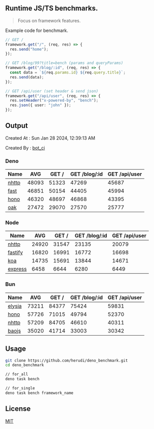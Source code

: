 ## Runtime JS/TS benchmarks.

> Focus on framework features.

Example code for benchmark.
```ts
// GET /
framework.get("/", (req, res) => {
  res.send("home");
});

// GET /blog/99?title=bench (params and queryParams)
framework.get("/blog/:id", (req, res) => {
  const data = `${req.params.id} ${req.query.title}`;
  res.send(data);
});

// GET /api/user (set header & send json)
framework.get("/api/user", (req, res) => {
  res.setHeader("x-powered-by", "bench");
  res.json({ user: "john" });
});
```

## Output
Created At : Sun Jan 28 2024, 12:39:13 AM

Created By : [bot_ci](https://github.com/herudi/deno_benchmarks/commits?author=github-actions%5Bbot%5D)


### Deno
|Name|AVG|GET /|GET /blog/:id|GET /api/user|
|----|----|----|----|----|
|[nhttp](https://github.com/nhttp/nhttp)|48093|51323|47269|45687|
|[fast](https://github.com/danteissaias/fast)|46851|50154|44405|45994|
|[hono](https://github.com/honojs/hono)|46320|48697|46868|43395|
|[oak](https://github.com/oakserver/oak)|27472|29070|27570|25777|
  


### Node
|Name|AVG|GET /|GET /blog/:id|GET /api/user|
|----|----|----|----|----|
|[nhttp](https://github.com/nhttp/nhttp)|24920|31547|23135|20079|
|[fastify](https://github.com/fastify/fastify)|16820|16991|16772|16698|
|[koa](https://github.com/koajs/koa)|14735|15691|13844|14671|
|[express](https://github.com/expressjs/express)|6458|6644|6280|6449|
  


### Bun
|Name|AVG|GET /|GET /blog/:id|GET /api/user|
|----|----|----|----|----|
|[elysia](https://github.com/elysiajs/elysia)|73211|84377|75424|59831|
|[hono](https://github.com/honojs/hono)|57726|71015|49794|52370|
|[nhttp](https://github.com/nhttp/nhttp)|57209|84705|46610|40311|
|[baojs](https://github.com/mattreid1/baojs)|35020|41714|33003|30342|
  



## Usage

```bash
git clone https://github.com/herudi/deno_benchmark.git
cd deno_benchmark

// for_all
deno task bench

// for_single
deno task bench framework_name
```

## License

[MIT](LICENSE)

